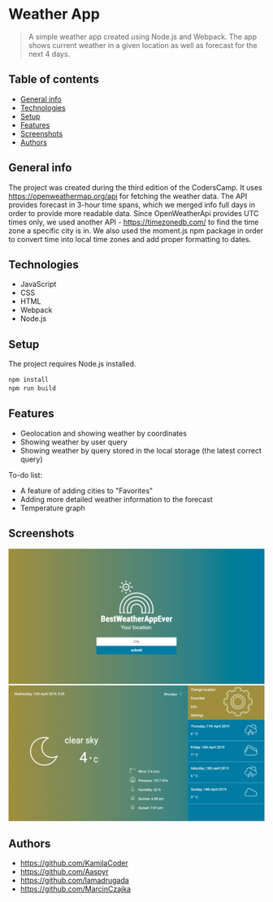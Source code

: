 # Weather App
> A simple weather app created using Node.js and Webpack. The app shows current weather in a given location as well as forecast for the next 4 days.

## Table of contents
* [General info](#general-info)
* [Technologies](#technologies)
* [Setup](#setup)
* [Features](#features)
* [Screenshots](#screenshots)
* [Authors](#authors)

## General info
The project was created during the third edition of the CodersCamp. It uses https://openweathermap.org/api for fetching the weather data.
The API provides forecast in 3-hour time spans, which we merged info full days in order to provide more readable data.
Since OpenWeatherApi provides UTC times only, we used another API - https://timezonedb.com/ to find the time zone a specific city is in.
We also used the moment.js npm package in order to convert time into local time zones and add proper formatting to dates.

## Technologies
* JavaScript
* CSS
* HTML
* Webpack
* Node.js

## Setup
The project requires Node.js installed.

```bash
npm install
npm run build
```

## Features

* Geolocation and showing weather by coordinates
* Showing weather by user query
* Showing weather by query stored in the local storage (the latest correct query)

To-do list:
* A feature of adding cities to "Favorites"
* Adding more detailed weather information to the forecast
* Temperature graph

## Screenshots

![Initial screen](./img/initial_screen.png)
![Main screen](./img/main_screen.png)


## Authors
* https://github.com/KamilaCoder
* https://github.com/Aaspyr
* https://github.com/lamadrugada
* https://github.com/MarcinCzajka
